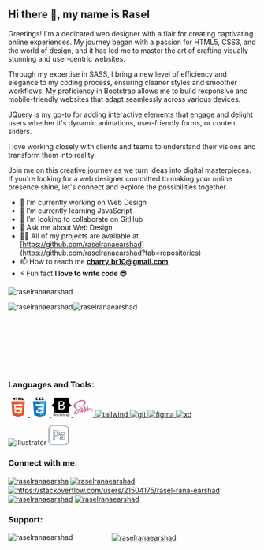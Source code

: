## Hi there 👋, my name is Rasel

Greetings! I'm a dedicated web designer with a flair for creating captivating online experiences. My journey began with a passion for HTML5, CSS3, and the world of design, and it has led me to master the art of crafting visually stunning and user-centric websites.

Through my expertise in SASS, I bring a new level of efficiency and elegance to my coding process, ensuring cleaner styles and smoother workflows. My proficiency in Bootstrap allows me to build responsive and mobile-friendly websites that adapt seamlessly across various devices.

JQuery is my go-to for adding interactive elements that engage and delight users whether it's dynamic animations, user-friendly forms, or content sliders.

 I love working closely with clients and teams to understand their visions and transform them into reality.

Join me on this creative journey as we turn ideas into digital masterpieces. If you're looking for a web designer committed to making your online presence shine, let's connect and explore the possibilities together. 
- 🔭 I’m currently working on Web Design 
- 🌱 I’m currently learning JavaScript 
- 👯 I’m looking to collaborate on GitHub 
- 💬 Ask me about Web Design 
- 👨‍💻 All of my projects are available at [https://github.com/raselranaearshad](https://github.com/raselranaearshad?tab=repositories)
- 📫 How to reach me **charry.br10@gmail.com**
- ⚡ Fun fact **I love to write code 😎**
<p align="left"> <img src="https://komarev.com/ghpvc/?username=raselranaearshad&label=Profile%20views&color=0e75b6&style=flat" alt="raselranaearshad" /> </p>
<p><img align="left" src="https://github-readme-stats.vercel.app/api/top-langs?username=raselranaearshad&show_icons=true&locale=en&layout=compact" alt="raselranaearshad" /></p>
<p>&nbsp;<img align="left" src="https://github-readme-stats.vercel.app/api?username=raselranaearshad&show_icons=true&locale=en" alt="raselranaearshad" /></p>

</br></br></br></br></br></br>
<h3 align="left">Languages and Tools:</h3>
<p align="left"> 
 <a href="https://www.w3.org/html/" target="_blank" rel="noreferrer"> <img src="https://raw.githubusercontent.com/devicons/devicon/master/icons/html5/html5-original-wordmark.svg" alt="html5" width="40" height="40"/> </a>
 <a href="https://www.w3schools.com/css/" target="_blank" rel="noreferrer"> <img src="https://raw.githubusercontent.com/devicons/devicon/master/icons/css3/css3-original-wordmark.svg" alt="css3" width="40" height="40"/> </a> 
 <a href="https://getbootstrap.com" target="_blank" rel="noreferrer"> <img src="https://raw.githubusercontent.com/devicons/devicon/master/icons/bootstrap/bootstrap-plain-wordmark.svg" alt="bootstrap" width="40" height="40"> </a>
 <a href="https://sass-lang.com" target="_blank" rel="noreferrer"> <img src="https://raw.githubusercontent.com/devicons/devicon/master/icons/sass/sass-original.svg" alt="sass" width="40" height="40"/> </a> 
 <a href="https://tailwindcss.com/" target="_blank" rel="noreferrer"> <img src="https://www.vectorlogo.zone/logos/tailwindcss/tailwindcss-icon.svg" alt="tailwind" width="40" height="40"/> </a>
 <a href="https://git-scm.com/" target="_blank" rel="noreferrer"> <img src="https://www.vectorlogo.zone/logos/git-scm/git-scm-icon.svg" alt="git" width="40" height="40"/> </a> 
 <a href="https://www.figma.com/" target="_blank" rel="noreferrer"> <img src="https://www.vectorlogo.zone/logos/figma/figma-icon.svg" alt="figma" width="40" height="40"/> </a>
 <a href="https://www.adobe.com/products/xd.html" target="_blank" rel="noreferrer"> <img src="https://cdn.worldvectorlogo.com/logos/adobe-xd.svg" alt="xd" width="40" height="40"/> </a> </p>
 <a href="https://www.adobe.com/in/products/illustrator.html" target="_blank" rel="noreferrer" style="text-decoration:none;"> <img src="https://www.vectorlogo.zone/logos/adobe_illustrator/adobe_illustrator-icon.svg" alt="illustrator" width="40" height="40"/> </a> 
 <a href="https://www.photoshop.com/en" target="_blank" rel="noreferrer"> <img src="https://raw.githubusercontent.com/devicons/devicon/master/icons/photoshop/photoshop-line.svg" alt="photoshop" width="40" height="40"/> </a> 

<h3 align="left">Connect with me:</h3>
<p align="left">
<a href="https://twitter.com/raselranaearsha" target="blank"><img align="center" src="https://raw.githubusercontent.com/rahuldkjain/github-profile-readme-generator/master/src/images/icons/Social/twitter.svg" alt="raselranaearsha" height="30" width="40" /></a>
<a href="https://linkedin.com/in/raselranaearshad" target="blank"><img align="center" src="https://raw.githubusercontent.com/rahuldkjain/github-profile-readme-generator/master/src/images/icons/Social/linked-in-alt.svg" alt="raselranaearshad" height="30" width="40" /></a>
<a href="https://stackoverflow.com/users/https://stackoverflow.com/users/21504175/rasel-rana-earshad" target="blank"><img align="center" src="https://raw.githubusercontent.com/rahuldkjain/github-profile-readme-generator/master/src/images/icons/Social/stack-overflow.svg" alt="https://stackoverflow.com/users/21504175/rasel-rana-earshad" height="30" width="40" /></a>
<a href="https://fb.com/raselranaearshad" target="blank"><img align="center" src="https://raw.githubusercontent.com/rahuldkjain/github-profile-readme-generator/master/src/images/icons/Social/facebook.svg" alt="raselranaearshad" height="30" width="40" /></a>
<a href="https://instagram.com/raselranaearshad" target="blank"><img align="center" src="https://raw.githubusercontent.com/rahuldkjain/github-profile-readme-generator/master/src/images/icons/Social/instagram.svg" alt="raselranaearshad" height="30" width="40" /></a>
</p>

<h3 align="left">Support:</h3>
<p><a href="https://www.buymeacoffee.com/raselranaearshad"> <img align="left" src="https://cdn.buymeacoffee.com/buttons/v2/default-yellow.png" height="50" width="210" alt="raselranaearshad" /></a><a href="https://ko-fi.com/raselranaearshad"> <img align="center" src="https://cdn.ko-fi.com/cdn/kofi3.png?v=3" height="50" width="210" alt="raselranaearshad" /></a></p>
